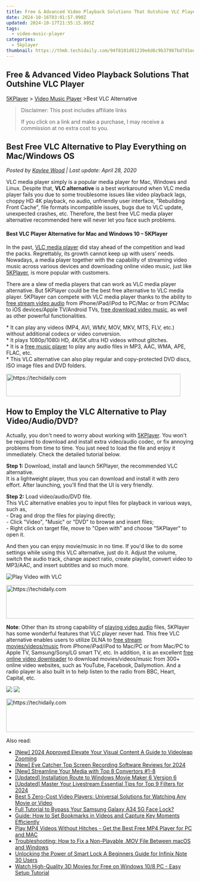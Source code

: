 ```yaml
---
title: Free & Advanced Video Playback Solutions That Outshine VLC Player
date: 2024-10-16T03:01:57.090Z
updated: 2024-10-17T21:55:15.895Z
tags:
  - video-music-player
categories:
  - 5kplayer
thumbnail: https://thmb.techidaily.com/94f8101d81239e6d6c9b37987bd7d1eee4d5fe65d7ecceaaa89118b497471a4a.jpg
---
```


## Free & Advanced Video Playback Solutions That Outshine VLC Player

[5KPlayer](https://tools.techidaily.com/5kplayer/products/) \> [Video Music Player](https://tools.techidaily.com/5kplayer/video-music-player/) \>Best VLC Alternative

>  Disclaimer: This post includes affiliate links
>
>  If you click on a link and make a purchase, I may receive a commission at no extra cost to you.
>

## Best Free VLC Alternative to Play Everything on Mac/Windows OS

 _Posted by [Kaylee Wood](https://www.quora.com/profile/Amanda-Hu-21) | Last update: April 28, 2020_

VLC media player simply is a popular media player for Mac, Windows and Linux. Despite that, **VLC alternative** is a best workaround when VLC media player fails you due to some troublesome issues like video playback lags, choppy HD 4K playback, no audio, unfriendly user interface, "Rebuilding Front Cache", file formats incompatible issues, bugs due to VLC update, unexpected crashes, etc. Therefore, the best free VLC media player alternative recommended here will never let you face such problems.

#### **Best VLC Player Alternative for Mac and Windows 10 – 5KPlayer**

In the past, [VLC media player](https://tools.techidaily.com/5kplayer/products/) did stay ahead of the competition and lead the packs. Regrettably, its growth cannot keep up with users' needs. Nowadays, a media player together with the capability of streaming video music across various devices and downloading online video music, just like [5KPlayer](https://tools.techidaily.com/5kplayer/products/), is more popular with customers. 

There are a slew of media players that can work as VLC media player alternative. But 5KPlayer could be the best free alternative to VLC media player. 5KPlayer can compete with VLC media player thanks to the ability to [free stream video audio](https://tools.techidaily.com/5kplayer/dlna/) from iPhone/iPad/iPod to PC/Mac or from PC/Mac to iOS devices/Apple TV/Android TVs, [free download video music](https://tools.techidaily.com/5kplayer/youtube-download/), as well as other powerful functionalities.

\* It can play any videos (MP4, AVI, WMV, MOV, MKV, MTS, FLV, etc.) without additional codecs or video conversion.  
 \* It plays 1080p/1080i HD, 4K/5K ultra HD videos without glitches.  
 \* It is a [free music player](https://tools.techidaily.com/5kplayer/video-music-player/) to play any audio files in MP3, AAC, WMA, APE, FLAC, etc.  
 \* This VLC alternative can also play regular and copy-protected DVD discs, ISO image files and DVD folders.

<!-- affiliate ads begin -->
<a href="https://review-au.sjv.io/c/5597632/2098703/14409" target="_top" id="2098703">
  <img src="//a.impactradius-go.com/display-ad/14409-2098703" border="0" alt="https://techidaily.com" width="468" height="60"/>
</a>
<img height="0" width="0" src="https://review-au.sjv.io/i/5597632/2098703/14409" style="position:absolute;visibility:hidden;" border="0" />
<!-- affiliate ads end -->

## How to Employ the VLC Alternative to Play Video/Audio/DVD?

Actually, you don't need to worry about working with [5KPlayer](https://tools.techidaily.com/5kplayer/products/). You won't be required to download and install extra video/audio codec, or fix annoying problems from time to time. You just need to load the file and enjoy it immediately. Check the detailed tutorial below.

**Step 1:** Download, install and launch 5KPlayer, the recommended VLC alternative.  
It is a lightweight player, thus you can download and install it with zero effort. After launching, you'll find that the UI is very friendly.

**Step 2:** Load video/audio/DVD file.  
This VLC alternative enables you to input files for playback in various ways, such as,  
\- Drag and drop the files for playing directly;  
\- Click "Video", "Music" or "DVD" to browse and insert files;  
\- Right click on target file, move to "Open with" and choose "5KPlayer" to open it.

And then you can enjoy movie/music in no time. If you'd like to do some settings while using this VLC alternative, just do it. Adjust the volume, switch the audio track, change aspect ratio, create playlist, convert video to MP3/AAC, and insert subtitles and so much more.

![Play Video with VLC](https://www.5kplayer.com/video-music-player/../vlc/img/play-avi-on-vlc.jpg) 

<!-- affiliate ads begin -->
<a href="https://aidotcom.pxf.io/c/5597632/2129043/19576" target="_top" id="2129043">
  <img src="//a.impactradius-go.com/display-ad/19576-2129043" border="0" alt="https://techidaily.com" width="728" height="90"/>
</a>
<img height="0" width="0" src="https://aidotcom.pxf.io/i/5597632/2129043/19576" style="position:absolute;visibility:hidden;" border="0" />
<!-- affiliate ads end -->

**Note**: Other than its strong capability of [playing video audio](https://tools.techidaily.com/5kplayer/video-music-player/) files, 5KPlayer has some wonderful features that VLC player never had. This free VLC alternative enables users to utilize DLNA to [free stream movies/videos/music](https://tools.techidaily.com/5kplayer/dlna/) from iPhone/iPad/iPod to Mac/PC or from Mac/PC to Apple TV, Samsung/Sony/LG smart TV, etc. In addition, it is an excellent [free online video downloader](https://tools.techidaily.com/5kplayer/youtube-download/) to download movies/videos/music from 300+ online video websites, such as YouTube, Facebook, Dailymotion. And a radio player is also built in to help listen to the radio from BBC, Heart, Capital, etc.

[![](https://www.5kplayer.com/video-music-player/../button/freedownbackwin.png)](https://tools.techidaily.com/5kplayer/products/) [![](https://www.5kplayer.com/video-music-player/../button/freedownbackmac.png)](https://tools.techidaily.com/5kplayer/products/)

<!-- affiliate ads begin -->
<a href="https://appsumo.8odi.net/c/5597632/2118312/7443" target="_top" id="2118312">
  <img src="//a.impactradius-go.com/display-ad/7443-2118312" border="0" alt="https://techidaily.com" width="728" height="90"/>
</a>
<img height="0" width="0" src="https://appsumo.8odi.net/i/5597632/2118312/7443" style="position:absolute;visibility:hidden;" border="0" />
<!-- affiliate ads end -->

<ins class="adsbygoogle"
     style="display:block"
     data-ad-format="autorelaxed"
     data-ad-client="ca-pub-7571918770474297"
     data-ad-slot="1223367746"></ins>

<ins class="adsbygoogle"
     style="display:block"
     data-ad-client="ca-pub-7571918770474297"
     data-ad-slot="8358498916"
     data-ad-format="auto"
     data-full-width-responsive="true"></ins>

<span class="atpl-alsoreadstyle">Also read:</span>
<div><ul>
<li><a href="https://fox-direct.techidaily.com/new-2024-approved-elevate-your-visual-content-a-guide-to-videoleap-zooming/"><u>[New] 2024 Approved Elevate Your Visual Content A Guide to Videoleap Zooming</u></a></li>
<li><a href="https://visual-screen-recording.techidaily.com/new-eye-catcher-top-screen-recording-software-reviews-for-2024/"><u>[New] Eye Catcher Top Screen Recording Software Reviews for 2024</u></a></li>
<li><a href="https://fox-access.techidaily.com/new-streamline-your-media-with-top-8-convertors-1-8/"><u>[New] Streamline Your Media with Top 8 Convertors #1-8</u></a></li>
<li><a href="https://extra-guidance.techidaily.com/updated-installation-route-to-windows-movie-maker-6-version-6/"><u>[Updated] Installation Route to Windows Movie Maker 6 Version 6</u></a></li>
<li><a href="https://fox-blue.techidaily.com/updated-master-your-livestream-essential-tips-for-top-9-filters-for-2024/"><u>[Updated] Master Your Livestream Essential Tips for Top 9 Filters for 2024</u></a></li>
<li><a href="https://video-creation-software.techidaily.com/best-5-zero-cost-video-players-universal-solutions-for-watching-any-movie-or-video/"><u>Best 5 Zero-Cost Video Players: Universal Solutions for Watching Any Movie or Video</u></a></li>
<li><a href="https://android-unlock.techidaily.com/full-tutorial-to-bypass-your-samsung-galaxy-a34-5g-face-lock-by-drfone-android/"><u>Full Tutorial to Bypass Your Samsung Galaxy A34 5G Face Lock?</u></a></li>
<li><a href="https://video-creation-software.techidaily.com/guide-how-to-set-bookmarks-in-videos-and-capture-key-moments-efficiently/"><u>Guide: How to Set Bookmarks in Videos and Capture Key Moments Efficiently</u></a></li>
<li><a href="https://video-creation-software.techidaily.com/play-mp4-videos-without-hitches-get-the-best-free-mp4-player-for-pc-and-mac/"><u>Play MP4 Videos Without Hitches - Get the Best Free MP4 Player for PC and MAC</u></a></li>
<li><a href="https://video-creation-software.techidaily.com/troubleshooting-how-to-fix-a-non-playable-mov-file-between-macos-and-windows/"><u>Troubleshooting: How to Fix a Non-Playable .MOV File Between macOS and Windows</u></a></li>
<li><a href="https://unlock-android.techidaily.com/unlocking-the-power-of-smart-lock-a-beginners-guide-for-infinix-note-30-users-by-drfone-android/"><u>Unlocking the Power of Smart Lock A Beginners Guide for Infinix Note 30 Users</u></a></li>
<li><a href="https://video-creation-software.techidaily.com/watch-high-quality-3d-movies-for-free-on-windows-108-pc-easy-setup-tutorial/"><u>Watch High-Quality 3D Movies for Free on Windows 10/8 PC - Easy Setup Tutorial</u></a></li>
</ul></div>


